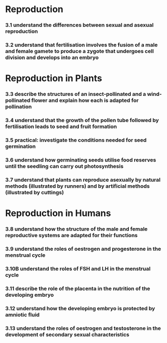 # Reproduction

### 3.1 understand the differences between sexual and asexual reproduction

### 3.2 understand that fertilisation involves the fusion of a male and female gamete to produce a zygote that undergoes cell division and develops into an embryo

# Reproduction in Plants


### 3.3 describe the structures of an insect-pollinated and a wind-pollinated flower and explain how each is adapted for pollination


### 3.4 understand that the growth of the pollen tube followed by fertilisation leads to seed and fruit formation


### 3.5 practical: investigate the conditions needed for seed germination


### 3.6 understand how germinating seeds utilise food reserves until the seedling can carry out photosynthesis


### 3.7 understand that plants can reproduce asexually by natural methods (illustrated by runners) and by artificial methods (illustrated by cuttings)


# Reproduction in Humans

### 3.8 understand how the structure of the male and female reproductive systems are adapted for their functions

### 3.9 understand the roles of oestrogen and progesterone in the menstrual cycle

### 3.10B understand the roles of FSH and LH in the menstrual cycle

### 3.11 describe the role of the placenta in the nutrition of the developing embryo

### 3.12 understand how the developing embryo is protected by amniotic fluid

### 3.13 understand the roles of oestrogen and testosterone in the development of secondary sexual characteristics
